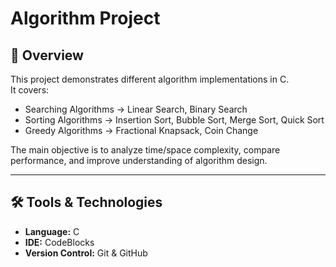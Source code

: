 # Algorithm Project

## 📌 Overview
This project demonstrates different algorithm implementations in C.  
It covers:
- Searching Algorithms → Linear Search, Binary Search
- Sorting Algorithms → Insertion Sort, Bubble Sort, Merge Sort, Quick Sort
- Greedy Algorithms → Fractional Knapsack, Coin Change

The main objective is to analyze time/space complexity, compare performance, and improve understanding of algorithm design.

---

## 🛠️ Tools & Technologies
- **Language:** C  
- **IDE:** CodeBlocks 
- **Version Control:** Git & GitHub  

